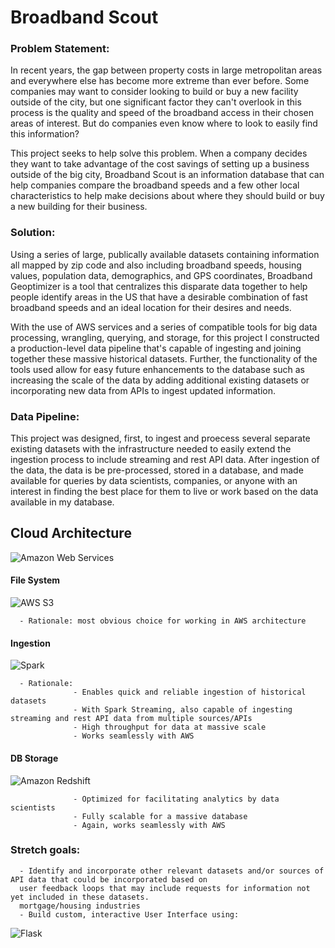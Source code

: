 # Broadband Scout

### Problem Statement:

In recent years, the gap between property costs in large metropolitan areas and everywhere else has become more extreme than ever before. Some companies may want to consider looking to build or buy a new facility outside of the city, but one significant factor they can't overlook in this process is the quality and speed of the broadband access in their chosen areas of interest. But do companies even know where to look to easily find this information?

This project seeks to help solve this problem. When a company decides they want to take advantage of the cost savings of setting up a business outside of the big city, Broadband Scout is an information database that can help companies compare the broadband speeds and a few other local characteristics to help make decisions about where they should build or buy a new building for their business.

### Solution:

Using a series of large, publically available datasets containing information all mapped by zip code and also including broadband speeds, housing values, population data, demographics, and GPS coordinates, Broadband Geoptimizer is a tool that centralizes this disparate data together to help people identify areas in the US that have a desirable combination of fast broadband speeds and an ideal location for their desires and needs.

With the use of AWS services and a series of compatible tools for big data processing, wrangling, querying, and storage, for this project I constructed a production-level data pipeline that's capable of ingesting and joining together these massive historical datasets. Further, the functionality of the tools used allow for easy future enhancements to the database such as increasing the scale of the data by adding additional existing datasets or incorporating new data from APIs to ingest updated information.

### Data Pipeline:

This project was designed, first, to ingest and proecess several separate existing datasets with the infrastructure needed to easily extend the ingestion process to include streaming and rest API data. After ingestion of the data, the data is be pre-processed, stored in a database, and made available for queries by data scientists, companies, or anyone with an interest in finding the best place for them to live or work based on the data available in my database.

## **Cloud Architecture** 
![Amazon Web Services](https://assets.pcmag.com/media/images/408546-amazon-web-services-logo.jpg)


#### **File System** 
![AWS S3](https://braze-marketing-assets.s3.amazonaws.com/images/partner_logos/amazon-s3.png)

      - Rationale: most obvious choice for working in AWS architecture


#### **Ingestion**   
![Spark](https://cdn-images-1.medium.com/max/1600/1*Pa7PO1v7bANI7C-eHMS_PQ.png)


      - Rationale:
                  - Enables quick and reliable ingestion of historical datasets
                  - With Spark Streaming, also capable of ingesting streaming and rest API data from multiple sources/APIs
                  - High throughput for data at massive scale
                  - Works seamlessly with AWS
                  

#### **DB Storage**  
![Amazon Redshift](https://cdn.filestackcontent.com/Ahfkqi4FTFCMEb7GQrHm)


                  - Optimized for facilitating analytics by data scientists
                  - Fully scalable for a massive database
                  - Again, works seamlessly with AWS
                  
                  

### Stretch goals: 

      - Identify and incorporate other relevant datasets and/or sources of API data that could be incorporated based on 
      user feedback loops that may include requests for information not yet included in these datasets.
      mortgage/housing industries
      - Build custom, interactive User Interface using:
      
 ![Flask](https://cdn-images-1.medium.com/max/1200/1*0G5zu7CnXdMT9pGbYUTQLQ.png)
      

